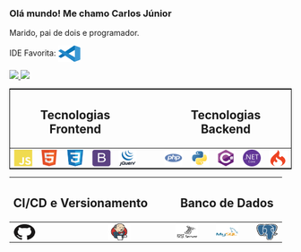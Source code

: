 ### Olá mundo! Me chamo Carlos Júnior 

Marido, pai de dois e programador.

IDE Favorita: <img align="center" alt="CJ-VsCode" height="30" width="40" src="https://raw.githubusercontent.com/devicons/devicon/master/icons/vscode/vscode-original.svg">
<br>
 <div>
  <a href="https://github.com/carlosdealmeida">
    <img height="180em" src="https://github-readme-stats.vercel.app/api?username=carlosdealmeida&show_icons=true&theme=dark&include_all_commits=true&count_private=true"/>
    <img height="180em" src="https://github-readme-stats.vercel.app/api/top-langs/?username=carlosdealmeida&layout=compact&langs_count=10&theme=dark"/>
  </a>
</div>
<table width = "791px" style = "border: 1px solid black;">
  <thead>
    <tr>
      <th colspan="5" style = "text-align:center"><h2>Tecnologias Frontend</h2></th>
      <th colspan="2"></th>
      <th colspan="5" style = "text-align:center"><h2>Tecnologias Backend</h2></th>
    </tr>
  </thead>
  <tbody>
    <tr>
      <td>
        <img align="center" alt="CJ-Js" height="30" width="40" src="https://raw.githubusercontent.com/devicons/devicon/master/icons/javascript/javascript-plain.svg">
      </td>
      <td>
        <img align="center" alt="CJ-HTML" height="30" width="40" src="https://raw.githubusercontent.com/devicons/devicon/master/icons/html5/html5-original.svg">
      </td>
      <td>
        <img align="center" alt="CJ-CSS" height="30" width="40" src="https://raw.githubusercontent.com/devicons/devicon/master/icons/css3/css3-original.svg">
      </td>
      <td>
        <img align="center" alt="CJ-Bootstrap" height="30" width="40" src="https://raw.githubusercontent.com/devicons/devicon/master/icons/bootstrap/bootstrap-plain.svg">
      </td>
      <td>
        <img align="center" alt="CJ-Jquery" height="30" width="40" src="https://raw.githubusercontent.com/devicons/devicon/master/icons/jquery/jquery-original-wordmark.svg">
      </td>
      <td>&nbsp;</td>
      <td>&nbsp;</td>
      <td>
        <img align="center" alt="CJ-PHP" height="30" width="40" src="https://raw.githubusercontent.com/devicons/devicon/master/icons/php/php-plain.svg">
      </td>
      <td>
        <img align="center" alt="CJ-Python" height="30" width="40" src="https://raw.githubusercontent.com/devicons/devicon/master/icons/python/python-original.svg">
      </td>
      <td>
        <img align="center" alt="CJ-Csharp" height="30" width="40" src="https://raw.githubusercontent.com/devicons/devicon/master/icons/csharp/csharp-original.svg">
      </td>
      <td>
        <img align="center" alt="CJ-NetCore" height="30" width="40" src="https://raw.githubusercontent.com/devicons/devicon/master/icons/dotnetcore/dotnetcore-original.svg">
      </td>
      <td>
        <img align="center" alt="CJ-CodeIgniter" height="30" width="40" src="https://raw.githubusercontent.com/devicons/devicon/master/icons/codeigniter/codeigniter-plain.svg">      
      </td>
    </tr>
  </tbody>
</table>

<table width = "791px">
  <thead>
    <tr>
      <th colspan="5" style = "text-align:center"><h2>CI/CD e Versionamento</h2></th>
      <th colspan="2"></th>
      <th colspan="5" style = "text-align:center"><h2>Banco de Dados</h2></th>
    </tr>
  </thead>
  <tbody>
    <tr>
      <td>
        <img align="center" alt="CJ-Github" height="30" width="40" src="https://raw.githubusercontent.com/devicons/devicon/master/icons/github/github-original.svg">
      </td>
      <td>
        &nbsp;
      </td>
      <td>
        &nbsp;
      </td>
      <td>
        &nbsp;
      </td>
      <td>
        <img align="center" alt="CJ-Jenkins" height="30" width="40" src="https://raw.githubusercontent.com/devicons/devicon/master/icons/jenkins/jenkins-original.svg">
      </td>
      <td>&nbsp;</td>
      <td>&nbsp;</td>
      <td>
        <img align="center" alt="CJ-Sqlserver" height="30" width="40" src="https://raw.githubusercontent.com/devicons/devicon/master/icons/microsoftsqlserver/microsoftsqlserver-plain-wordmark.svg">
      </td>
      <td>
        &nbsp;
      </td>
      <td>
        <img align="center" alt="CJ-MySQL" height="30" width="40" src="https://raw.githubusercontent.com/devicons/devicon/master/icons/mysql/mysql-original-wordmark.svg">
      </td>
      <td>
        &nbsp;
      </td>
      <td>
        <img align="center" alt="CJ-Postgres" height="30" width="40" src="https://raw.githubusercontent.com/devicons/devicon/master/icons/postgresql/postgresql-original.svg">      
      </td>
    </tr>
  </tbody>
</table>